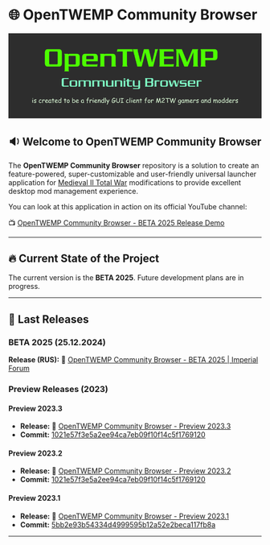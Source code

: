 # :globe_with_meridians: OpenTWEMP Community Browser

![OpenTWEMP Community Browser](./.images/OpenTWEMP_Logo_Readme.png)

## :sound: Welcome to OpenTWEMP Community Browser

The **OpenTWEMP Community Browser** repository is a solution to create an feature-powered, super-customizable and user-friendly universal launcher application for [Medieval II Total War](https://store.steampowered.com/app/4700/Total_War_MEDIEVAL_II__Definitive_Edition/) modifications to provide excellent desktop mod management experience.

You can look at this application in action on its official YouTube channel:

:tv: [OpenTWEMP Community Browser - BETA 2025 Release Demo](https://www.youtube.com/playlist?list=PLLgpEiC0ZVBF6S19BDK_0Y6pp9xQoHj7D)

---

## :fire: Current State of the Project

The current version is the **BETA 2025**. Future development plans are in progress.

---

## :hammer: Last Releases

### BETA 2025 (25.12.2024)

**Release (RUS):** :link: [OpenTWEMP Community Browser - BETA 2025 | Imperial Forum](https://imtw.ru/topic/84554-opentwemp-community-browser-beta-2025-novaya-versiya-podderzhka-bolee-50-modov/page__pid__2989450#entry2989450)

### Preview Releases (2023)

#### Preview 2023.3

* **Release:** :link: [OpenTWEMP Community Browser - Preview 2023.3](https://github.com/dar920910/OpenTWEMP-Community-Browser/releases/tag/preview_2023_3)
* **Commit:** [1021e57f3e5a2ee94ca7eb09f10f14c5f1769120](https://github.com/dar920910/OpenTWEMP-Community-Browser/commit/37d4f11074b59fc27e0ee6f040415652b9ac772c)

#### Preview 2023.2

* **Release:** :link: [OpenTWEMP Community Browser - Preview 2023.2](https://github.com/dar920910/OpenTWEMP-Community-Browser/releases/tag/preview_2023_2)
* **Commit:** [1021e57f3e5a2ee94ca7eb09f10f14c5f1769120](https://github.com/dar920910/OpenTWEMP-Community-Browser/tree/1021e57f3e5a2ee94ca7eb09f10f14c5f1769120)

#### Preview 2023.1

* **Release:** :link: [OpenTWEMP Community Browser - Preview 2023.1](https://github.com/dar920910/OpenTWEMP-Community-Browser/releases/tag/preview_2023_1)
* **Commit:** [5bb2e93b54334d4999595b12a52e2beca117fb8a](https://github.com/dar920910/OpenTWEMP-Community-Browser/tree/5bb2e93b54334d4999595b12a52e2beca117fb8a)

---
